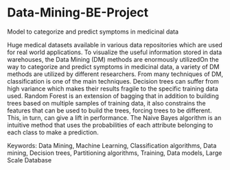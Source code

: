 # Data-Mining-BE-Project

Model to categorize and predict symptoms in medicinal data


Huge medical datasets available in various data repositories which are used for real world applications. To visualize the useful information stored in data warehouses, the Data Mining (DM) methods are enormously utilizedOn the way to categorize and predict symptoms in medicinal data, a variety of DM methods are utilized by different researchers. From many techniques of DM, classification is one of the main techniques. Decision trees can suffer from high variance which makes their results fragile to the specific training data used. Random Forest is an extension of bagging that in addition to building trees based on multiple samples of training data, it also constrains the features that can be used to build the trees, forcing trees to be different. This, in turn, can give a lift in performance. The Naive Bayes algorithm is an intuitive method that uses the probabilities of each attribute belonging to each class to make a prediction.

Keywords: Data Mining, Machine Learning, Classification algorithms, Data mining, Decision trees, Partitioning algorithms, Training, Data models, Large Scale Database
